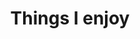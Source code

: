 ---
layout: collection
permalink: /blog/
collection: blog
entries_layout: grid
title: Things I enjoy
excerpt: "Not always about R"
header:
  overlay_image: /assets/images/wilson_prom.jpeg
  overlay_filter: 0.15
  caption: "Wombat paradise, Wilson Promotory National Park"
  actions:
    - label: #"."
      url: #"."
---